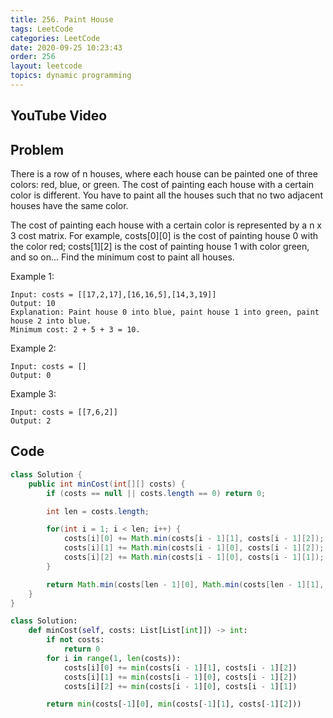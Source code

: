 ```yaml
---
title: 256. Paint House
tags: LeetCode
categories: LeetCode
date: 2020-09-25 10:23:43
order: 256
layout: leetcode
topics: dynamic programming
---
```


## YouTube Video

## Problem

There is a row of n houses, where each house can be painted one of three colors: red, blue, or green. The cost of painting each house with a certain color is different. You have to paint all the houses such that no two adjacent houses have the same color.

The cost of painting each house with a certain color is represented by a n x 3 cost matrix. For example, costs[0][0] is the cost of painting house 0 with the color red; costs[1][2] is the cost of painting house 1 with color green, and so on... Find the minimum cost to paint all houses.

Example 1:

```
Input: costs = [[17,2,17],[16,16,5],[14,3,19]]
Output: 10
Explanation: Paint house 0 into blue, paint house 1 into green, paint house 2 into blue.
Minimum cost: 2 + 5 + 3 = 10.
```

Example 2:

```
Input: costs = []
Output: 0
```

Example 3:

```
Input: costs = [[7,6,2]]
Output: 2
```

## Code

```java
class Solution {
    public int minCost(int[][] costs) {
        if (costs == null || costs.length == 0) return 0;

        int len = costs.length;

        for(int i = 1; i < len; i++) {
            costs[i][0] += Math.min(costs[i - 1][1], costs[i - 1][2]);
            costs[i][1] += Math.min(costs[i - 1][0], costs[i - 1][2]);
            costs[i][2] += Math.min(costs[i - 1][0], costs[i - 1][1]);
        }

        return Math.min(costs[len - 1][0], Math.min(costs[len - 1][1], costs[len - 1][2]));
    }
}
```

```python
class Solution:
    def minCost(self, costs: List[List[int]]) -> int:
        if not costs:
            return 0
        for i in range(1, len(costs)):
            costs[i][0] += min(costs[i - 1][1], costs[i - 1][2])
            costs[i][1] += min(costs[i - 1][0], costs[i - 1][2])
            costs[i][2] += min(costs[i - 1][0], costs[i - 1][1])

        return min(costs[-1][0], min(costs[-1][1], costs[-1][2]))
```
